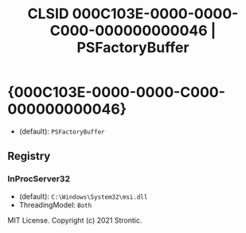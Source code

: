 ﻿---
title: "CLSID 000C103E-0000-0000-C000-000000000046 | PSFactoryBuffer"
excerpt: What is COM-Object CLSID 000C103E-0000-0000-C000-000000000046?
---

# {000C103E-0000-0000-C000-000000000046}

* (default): `PSFactoryBuffer`

## Registry


### InProcServer32

* (default): `C:\Windows\System32\msi.dll`
* ThreadingModel: `Both`

MIT License. Copyright (c) 2021 Strontic.


